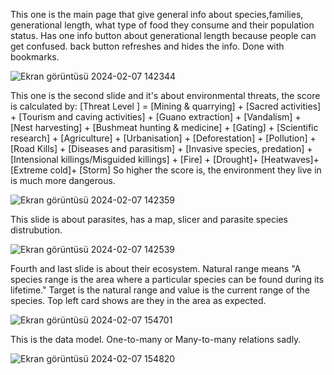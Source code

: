 This one is the main page that give general info about species,families, generational length, what type of food they consume and their population status.
Has one info button about generational length because people can get confused. back button refreshes and hides the info. Done with bookmarks.

![Ekran görüntüsü 2024-02-07 142344](https://github.com/nurgumus/bats-powerBI/assets/108015878/af7ea1f4-3526-4413-911d-118b6d497177)

This one is the second slide and it's about environmental threats, the score is calculated by:
[Threat Level ] = [Mining & quarrying] + [Sacred activities] + [Tourism and caving activities] + [Guano extraction] + [Vandalism] + [Nest harvesting] + [Bushmeat hunting & medicine] + [Gating] + [Scientific research] + [Agriculture] + [Urbanisation] + [Deforestation] + [Pollution] + [Road Kills] + [Diseases and parasitism] + [Invasive species, predation] + [Intensional killings/Misguided killings] + [Fire] + [Drought]+ [Heatwaves]+ [Extreme cold]+ [Storm]
So higher the score is, the environment they live in is much more dangerous.

![Ekran görüntüsü 2024-02-07 142359](https://github.com/nurgumus/bats-powerBI/assets/108015878/60ff142f-8996-473d-a876-c8cfc261b9e0)

This slide is about parasites, has a map, slicer and parasite species distrubution.

![Ekran görüntüsü 2024-02-07 142539](https://github.com/nurgumus/bats-powerBI/assets/108015878/65e3d370-f574-4330-bbc6-87b5dd4b2b74)

Fourth and last slide is about their ecosystem. Natural range means "A species range is the area where a particular species can be found during its lifetime."
Target is the natural range and value is the current range of the species. Top left card shows are they in the area as expected.

![Ekran görüntüsü 2024-02-07 154701](https://github.com/nurgumus/bats-powerBI/assets/108015878/95b4ee74-06e8-43ab-8334-b14bdd06c8a6)

This is the data model. One-to-many or Many-to-many relations sadly. 

![Ekran görüntüsü 2024-02-07 154820](https://github.com/nurgumus/bats-powerBI/assets/108015878/c7641b62-86b0-4d74-8cee-b6863b29eaf1)
